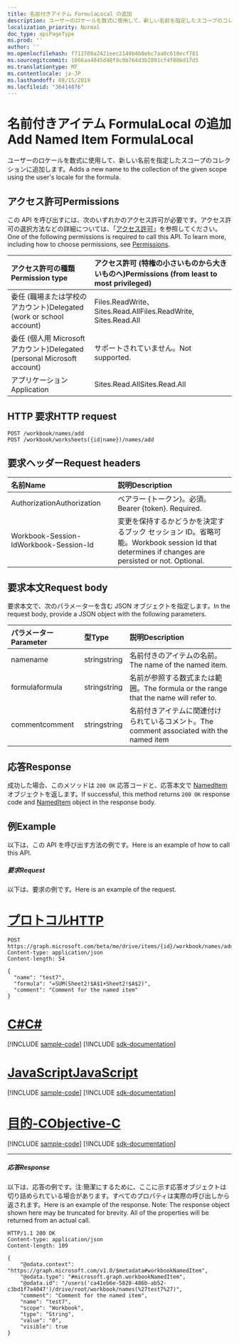 ```yaml
---
title: 名前付きアイテム FormulaLocal の追加
description: ユーザーのロケールを数式に使用して、新しい名前を指定したスコープのコレクションに追加します。
localization_priority: Normal
doc_type: apiPageType
ms.prod: ''
author: ''
ms.openlocfilehash: f712700a2421eec2149b4b8ebc7aa0c610ecf781
ms.sourcegitcommit: 1066aa4045d48f9c9b764d3b2891cf4f806d17d5
ms.translationtype: MT
ms.contentlocale: ja-JP
ms.lasthandoff: 08/15/2019
ms.locfileid: "36414876"
---
```

# <a name="add-named-item-formulalocal"></a><span data-ttu-id="f8d6d-103">名前付きアイテム FormulaLocal の追加</span><span class="sxs-lookup"><span data-stu-id="f8d6d-103">Add Named Item FormulaLocal</span></span>
<span data-ttu-id="f8d6d-104">ユーザーのロケールを数式に使用して、新しい名前を指定したスコープのコレクションに追加します。</span><span class="sxs-lookup"><span data-stu-id="f8d6d-104">Adds a new name to the collection of the given scope using the user's locale for the formula.</span></span>

## <a name="permissions"></a><span data-ttu-id="f8d6d-105">アクセス許可</span><span class="sxs-lookup"><span data-stu-id="f8d6d-105">Permissions</span></span>
<span data-ttu-id="f8d6d-p101">この API を呼び出すには、次のいずれかのアクセス許可が必要です。アクセス許可の選択方法などの詳細については、「[アクセス許可](/graph/permissions-reference)」を参照してください。</span><span class="sxs-lookup"><span data-stu-id="f8d6d-p101">One of the following permissions is required to call this API. To learn more, including how to choose permissions, see [Permissions](/graph/permissions-reference).</span></span>

|<span data-ttu-id="f8d6d-108">アクセス許可の種類</span><span class="sxs-lookup"><span data-stu-id="f8d6d-108">Permission type</span></span>      | <span data-ttu-id="f8d6d-109">アクセス許可 (特権の小さいものから大きいものへ)</span><span class="sxs-lookup"><span data-stu-id="f8d6d-109">Permissions (from least to most privileged)</span></span>              |
|:--------------------|:---------------------------------------------------------|
|<span data-ttu-id="f8d6d-110">委任 (職場または学校のアカウント)</span><span class="sxs-lookup"><span data-stu-id="f8d6d-110">Delegated (work or school account)</span></span> | <span data-ttu-id="f8d6d-111">Files.ReadWrite、Sites.Read.All</span><span class="sxs-lookup"><span data-stu-id="f8d6d-111">Files.ReadWrite, Sites.Read.All</span></span>    |
|<span data-ttu-id="f8d6d-112">委任 (個人用 Microsoft アカウント)</span><span class="sxs-lookup"><span data-stu-id="f8d6d-112">Delegated (personal Microsoft account)</span></span> | <span data-ttu-id="f8d6d-113">サポートされていません。</span><span class="sxs-lookup"><span data-stu-id="f8d6d-113">Not supported.</span></span>    |
|<span data-ttu-id="f8d6d-114">アプリケーション</span><span class="sxs-lookup"><span data-stu-id="f8d6d-114">Application</span></span> | <span data-ttu-id="f8d6d-115">Sites.Read.All</span><span class="sxs-lookup"><span data-stu-id="f8d6d-115">Sites.Read.All</span></span> |

## <a name="http-request"></a><span data-ttu-id="f8d6d-116">HTTP 要求</span><span class="sxs-lookup"><span data-stu-id="f8d6d-116">HTTP request</span></span>
<!-- { "blockType": "ignored" } -->
```http
POST /workbook/names/add
POST /workbook/worksheets({id|name})/names/add

```
## <a name="request-headers"></a><span data-ttu-id="f8d6d-117">要求ヘッダー</span><span class="sxs-lookup"><span data-stu-id="f8d6d-117">Request headers</span></span>
| <span data-ttu-id="f8d6d-118">名前</span><span class="sxs-lookup"><span data-stu-id="f8d6d-118">Name</span></span>       | <span data-ttu-id="f8d6d-119">説明</span><span class="sxs-lookup"><span data-stu-id="f8d6d-119">Description</span></span>|
|:---------------|:----------|
| <span data-ttu-id="f8d6d-120">Authorization</span><span class="sxs-lookup"><span data-stu-id="f8d6d-120">Authorization</span></span>  | <span data-ttu-id="f8d6d-p102">ベアラー {トークン}。必須。</span><span class="sxs-lookup"><span data-stu-id="f8d6d-p102">Bearer {token}. Required.</span></span> |
| <span data-ttu-id="f8d6d-123">Workbook-Session-Id</span><span class="sxs-lookup"><span data-stu-id="f8d6d-123">Workbook-Session-Id</span></span>  | <span data-ttu-id="f8d6d-p103">変更を保持するかどうかを決定するブック セッション ID。省略可能。</span><span class="sxs-lookup"><span data-stu-id="f8d6d-p103">Workbook session Id that determines if changes are persisted or not. Optional.</span></span>|

## <a name="request-body"></a><span data-ttu-id="f8d6d-126">要求本文</span><span class="sxs-lookup"><span data-stu-id="f8d6d-126">Request body</span></span>
<span data-ttu-id="f8d6d-127">要求本文で、次のパラメーターを含む JSON オブジェクトを指定します。</span><span class="sxs-lookup"><span data-stu-id="f8d6d-127">In the request body, provide a JSON object with the following parameters.</span></span>

| <span data-ttu-id="f8d6d-128">パラメーター</span><span class="sxs-lookup"><span data-stu-id="f8d6d-128">Parameter</span></span>    | <span data-ttu-id="f8d6d-129">型</span><span class="sxs-lookup"><span data-stu-id="f8d6d-129">Type</span></span>   |<span data-ttu-id="f8d6d-130">説明</span><span class="sxs-lookup"><span data-stu-id="f8d6d-130">Description</span></span>|
|:---------------|:--------|:----------|
|<span data-ttu-id="f8d6d-131">name</span><span class="sxs-lookup"><span data-stu-id="f8d6d-131">name</span></span>|<span data-ttu-id="f8d6d-132">string</span><span class="sxs-lookup"><span data-stu-id="f8d6d-132">string</span></span>|<span data-ttu-id="f8d6d-133">名前付きのアイテムの名前。</span><span class="sxs-lookup"><span data-stu-id="f8d6d-133">The name of the named item.</span></span>|
|<span data-ttu-id="f8d6d-134">formula</span><span class="sxs-lookup"><span data-stu-id="f8d6d-134">formula</span></span>|<span data-ttu-id="f8d6d-135">string</span><span class="sxs-lookup"><span data-stu-id="f8d6d-135">string</span></span>|<span data-ttu-id="f8d6d-136">名前が参照する数式または範囲。</span><span class="sxs-lookup"><span data-stu-id="f8d6d-136">The formula or the range that the name will refer to.</span></span>|
|<span data-ttu-id="f8d6d-137">comment</span><span class="sxs-lookup"><span data-stu-id="f8d6d-137">comment</span></span>|<span data-ttu-id="f8d6d-138">string</span><span class="sxs-lookup"><span data-stu-id="f8d6d-138">string</span></span>|<span data-ttu-id="f8d6d-139">名前付きアイテムに関連付けられているコメント。</span><span class="sxs-lookup"><span data-stu-id="f8d6d-139">The comment associated with the named item</span></span>|

## <a name="response"></a><span data-ttu-id="f8d6d-140">応答</span><span class="sxs-lookup"><span data-stu-id="f8d6d-140">Response</span></span>

<span data-ttu-id="f8d6d-141">成功した場合、このメソッドは `200 OK` 応答コードと、応答本文で [NamedItem](../resources/workbooknameditem.md) オブジェクトを返します。</span><span class="sxs-lookup"><span data-stu-id="f8d6d-141">If successful, this method returns `200 OK` response code and [NamedItem](../resources/workbooknameditem.md) object in the response body.</span></span>

## <a name="example"></a><span data-ttu-id="f8d6d-142">例</span><span class="sxs-lookup"><span data-stu-id="f8d6d-142">Example</span></span>
<span data-ttu-id="f8d6d-143">以下は、この API を呼び出す方法の例です。</span><span class="sxs-lookup"><span data-stu-id="f8d6d-143">Here is an example of how to call this API.</span></span>

##### <a name="request"></a><span data-ttu-id="f8d6d-144">要求</span><span class="sxs-lookup"><span data-stu-id="f8d6d-144">Request</span></span>
<span data-ttu-id="f8d6d-145">以下は、要求の例です。</span><span class="sxs-lookup"><span data-stu-id="f8d6d-145">Here is an example of the request.</span></span>


# <a name="httptabhttp"></a>[<span data-ttu-id="f8d6d-146">プロトコル</span><span class="sxs-lookup"><span data-stu-id="f8d6d-146">HTTP</span></span>](#tab/http)
<!-- {
  "blockType": "request",
  "name": "NamedItemcollection_add"
}-->
```http
POST https://graph.microsoft.com/beta/me/drive/items/{id}/workbook/names/addFormulaLocal
Content-type: application/json
Content-length: 54

{
  "name": "test7",
  "formula": "=SUM(Sheet2!$A$1+Sheet2!$A$2)",
  "comment": "Comment for the named item"
}
```
# <a name="ctabcsharp"></a>[<span data-ttu-id="f8d6d-147">C#</span><span class="sxs-lookup"><span data-stu-id="f8d6d-147">C#</span></span>](#tab/csharp)
[!INCLUDE [sample-code](../includes/snippets/csharp/nameditemcollection-add-csharp-snippets.md)]
[!INCLUDE [sdk-documentation](../includes/snippets/snippets-sdk-documentation-link.md)]

# <a name="javascripttabjavascript"></a>[<span data-ttu-id="f8d6d-148">JavaScript</span><span class="sxs-lookup"><span data-stu-id="f8d6d-148">JavaScript</span></span>](#tab/javascript)
[!INCLUDE [sample-code](../includes/snippets/javascript/nameditemcollection-add-javascript-snippets.md)]
[!INCLUDE [sdk-documentation](../includes/snippets/snippets-sdk-documentation-link.md)]

# <a name="objective-ctabobjc"></a>[<span data-ttu-id="f8d6d-149">目的-C</span><span class="sxs-lookup"><span data-stu-id="f8d6d-149">Objective-C</span></span>](#tab/objc)
[!INCLUDE [sample-code](../includes/snippets/objc/nameditemcollection-add-objc-snippets.md)]
[!INCLUDE [sdk-documentation](../includes/snippets/snippets-sdk-documentation-link.md)]

---


##### <a name="response"></a><span data-ttu-id="f8d6d-150">応答</span><span class="sxs-lookup"><span data-stu-id="f8d6d-150">Response</span></span>
<span data-ttu-id="f8d6d-p104">以下は、応答の例です。注:簡潔にするために、ここに示す応答オブジェクトは切り詰められている場合があります。すべてのプロパティは実際の呼び出しから返されます。</span><span class="sxs-lookup"><span data-stu-id="f8d6d-p104">Here is an example of the response. Note: The response object shown here may be truncated for brevity. All of the properties will be returned from an actual call.</span></span>
<!-- {
  "blockType": "response",
  "truncated": true,
  "@odata.type": "microsoft.graph.workbookNamedItem"
} -->
```http
HTTP/1.1 200 OK
Content-type: application/json
Content-length: 109

{
    "@odata.context": "https://graph.microsoft.com/v1.0/$metadata#workbookNamedItem",
    "@odata.type": "#microsoft.graph.workbookNamedItem",
    "@odata.id": "/users('ca41eb6e-5828-486b-ab52-c3bd1f7a4047')/drive/root/workbook/names(%27test7%27)",
    "comment": "Comment for the named item",
    "name": "test7",
    "scope": "Workbook",
    "type": "String",
    "value": "0",
    "visible": true
}
```


<!-- uuid: 8fcb5dbc-d5aa-4681-8e31-b001d5168d79
2015-10-25 14:57:30 UTC -->
<!-- {
  "type": "#page.annotation",
  "description": "NamedItemCollection: add",
  "keywords": "",
  "section": "documentation",
  "tocPath": "",
  "suppressions": [
  ]
}-->
